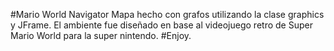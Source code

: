 #Mario World Navigator
Mapa hecho con grafos utilizando la clase graphics y JFrame. El ambiente fue diseñado en base al videojuego retro de Super Mario World para
la super nintendo.
#Enjoy.
